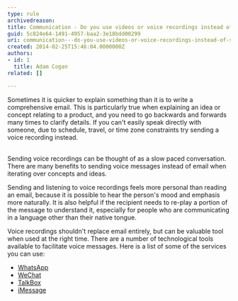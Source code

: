 ```yaml
---
type: rule
archivedreason: 
title: Communication - Do you use videos or voice recordings instead of sending long emails?
guid: 5c824e64-1491-4957-baa2-3e18bdd00299
uri: communication---do-you-use-videos-or-voice-recordings-instead-of-sending-long-emails
created: 2014-02-25T15:46:04.0000000Z
authors:
- id: 1
  title: Adam Cogan
related: []

---
```



​​Sometimes it is quicker to explain something than it is to write a comprehensive email. This is particularly true when explaining an idea or concept relating to a product, and you need to go backwards and forwards many times to clarify details. If you can't easily speak directly with someone, due to schedule, travel, or time zone constraints try sending a voice recording&#160;instead.
<br><excerpt class='endintro'></excerpt><br>
<p>​Sending voice recordings&#160;can be thought of as a slow paced conversation. There are many benefits to sending voice messages instead of email when iterating over concepts and ideas.</p><p>Sending and listening to voice recordings&#160;feels more personal than reading an email, because it is possible to hear the person'​s mood and emphasis more naturally.&#160;It is also helpful if the recipient needs to re-play a portion of the message to understand it, especially for people who are communicating in a language other than their native tongue.</p><p>Voice recordings&#160;shouldn't replace email entirely, but can be valuable tool when used at the right time. There are a number of technological tools available to facilitate voice messages. Here is a list of some of the services you can use&#58;</p><ul><li>
      <a href="http&#58;//www.whatsapp.com/">WhatsApp</a>&#160;</li><li>
      <a href="http&#58;//www.wechat.com/">WeChat</a>&#160;</li><li>
      <a href="http&#58;//talkboxapp.com/">TalkBox</a>&#160;</li><li><a href="http&#58;//www.imore.com/how-send-voice-note-your-iphone-imessage-or-sms">iMessage​​</a></li></ul>


